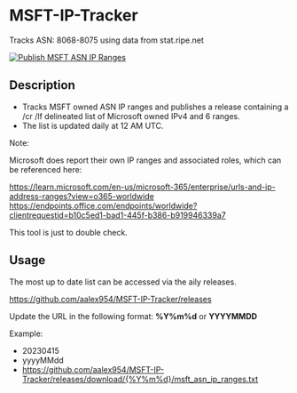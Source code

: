 # MSFT-IP-Tracker
Tracks ASN: 8068-8075 using data from stat.ripe.net

[![Publish MSFT ASN IP Ranges](https://github.com/aalex954/MSFT-IP-Tracker/actions/workflows/build_and_release.yml/badge.svg?branch=master)](https://github.com/aalex954/MSFT-IP-Tracker/actions/workflows/build_and_release.yml)

## Description

- Tracks MSFT owned ASN IP ranges and publishes a release containing a /cr /lf delineated list of Microsoft owned IPv4 and 6 ranges.
- The list is updated daily at 12 AM UTC.

Note:

Microsoft does report their own IP ranges and associated roles, which can be referenced here:

https://learn.microsoft.com/en-us/microsoft-365/enterprise/urls-and-ip-address-ranges?view=o365-worldwide
https://endpoints.office.com/endpoints/worldwide?clientrequestid=b10c5ed1-bad1-445f-b386-b919946339a7


This tool is just to double check.

## Usage

The most up to date list can be accessed via the aily releases.

https://github.com/aalex954/MSFT-IP-Tracker/releases

Update the URL in the following format: __%Y%m%d__ or __YYYYMMDD__

Example: 

- 20230415 
- yyyyMMdd
- https://github.com/aalex954/MSFT-IP-Tracker/releases/download/{%Y%m%d}/msft_asn_ip_ranges.txt



